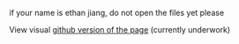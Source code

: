 if your name is ethan jiang, do not open the files yet please

View visual [github version of the page]([url](https://jeseniapar.github.io/term-web.github.io/)) (currently underwork)
